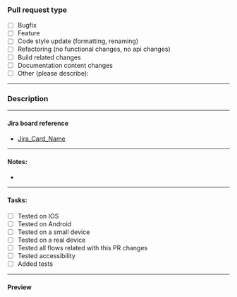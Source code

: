 ### Pull request type

<!-- Please check the type of change your PR introduces: -->

- [ ] Bugfix
- [ ] Feature
- [ ] Code style update (formatting, renaming)
- [ ] Refactoring (no functional changes, no api changes)
- [ ] Build related changes
- [ ] Documentation content changes
- [ ] Other (please describe):

---

### Description

<!--- Add a description of what is the aim of this PR --->

---

#### Jira board reference

- [Jira_Card_Name](Jira_link_goes_here)

---

#### Notes:

-

---

#### Tasks:

- [ ] Tested on IOS
- [ ] Tested on Android
- [ ] Tested on a small device
- [ ] Tested on a real device
- [ ] Tested all flows related with this PR changes
- [ ] Tested accessibility
- [ ] Added tests

---

#### Preview

<!--- <img width='350' src=''/> -->
